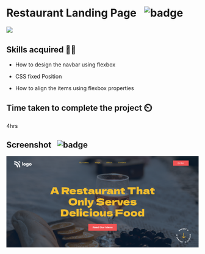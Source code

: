 # Restaurant Landing Page &nbsp; ![badge](https://img.shields.io/badge/HTML%20and%20CSS-Project2-green)

[![](https://img.shields.io/badge/Live-Link-blue)](https://foodrestaurant-landingpage.netlify.app/)

## Skills acquired 👨‍💻

- How to design the navbar using flexbox

- CSS fixed Position

- How to align the items using flexbox properties


## Time taken to complete the project ⏲️

4hrs

## Screenshot &nbsp; ![badge](https://img.shields.io/badge/Website-Screenshot-orange)
![project2](./assets/screenshot.png)